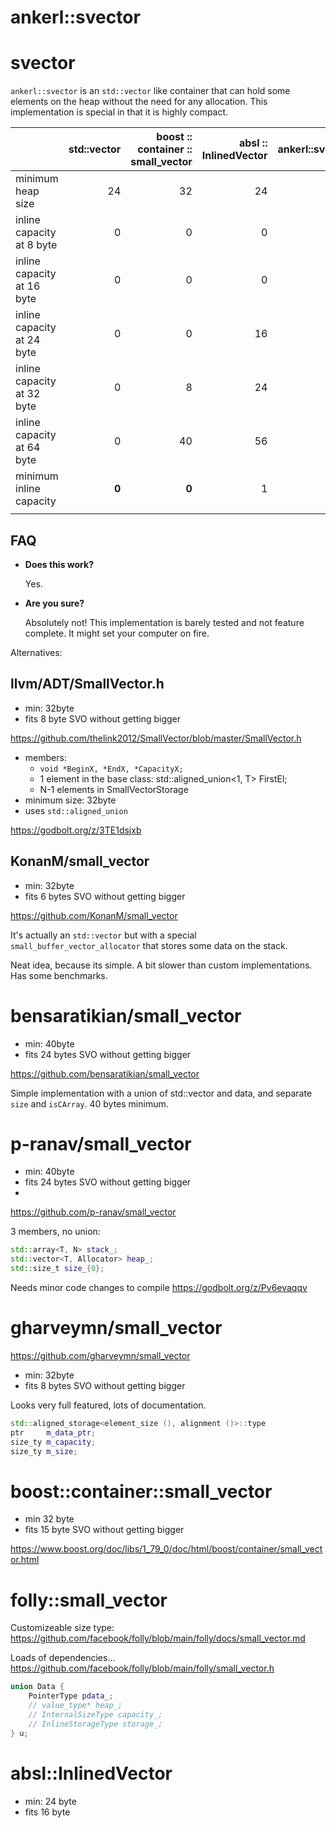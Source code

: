 <a id="top"></a>
# ankerl::svector

# svector

`ankerl::svector` is an `std::vector` like container that can hold some elements on the heap without the need for any allocation.
This implementation is special in that it is highly compact.

|                            | std::vector | boost :: container :: small_vector | absl :: InlinedVector | ankerl::svector |
|----------------------------|------------:|-----------------------------------:|----------------------:|----------------:|
| minimum heap size          |          24 |                                 32 |                    24 |           **8** |
| inline capacity at 8 byte  |           0 |                                  0 |                     0 |           **7** |
| inline capacity at 16 byte |           0 |                                  0 |                     0 |          **15** |
| inline capacity at 24 byte |           0 |                                  0 |                    16 |          **23** |
| inline capacity at 32 byte |           0 |                                  8 |                    24 |          **31** |
| inline capacity at 64 byte |           0 |                                 40 |                    56 |          **63** |
| minimum inline capacity    |       **0** |                              **0** |                     1 |           **0** |
|                            |             |                                    |                       |                 |

## FAQ

* **Does this work?**
  
  Yes.

* **Are you sure?**

  Absolutely not! This implementation is barely tested and not feature complete. It might set your computer on fire.



Alternatives:


## llvm/ADT/SmallVector.h

* min: 32byte
* fits 8 byte SVO without getting bigger

https://github.com/thelink2012/SmallVector/blob/master/SmallVector.h

* members:
  * `void *BeginX, *EndX, *CapacityX;`
  * 1 element in the base class: std::aligned_union<1, T> FirstEl;
  * N-1 elements in SmallVectorStorage
* minimum size: 32byte
* uses `std::aligned_union`

https://godbolt.org/z/3TE1dsjxb

## KonanM/small_vector

* min: 32byte
* fits 6 bytes SVO without getting bigger

https://github.com/KonanM/small_vector

It's actually an `std::vector` but with a special `small_buffer_vector_allocator` that stores some data on the stack.

Neat idea, because its simple. A bit slower than custom implementations. Has some benchmarks.

# bensaratikian/small_vector

* min: 40byte
* fits 24 bytes SVO without getting bigger

https://github.com/bensaratikian/small_vector

Simple implementation with a union of std::vector and data, and separate `size` and `isCArray`. 40 bytes minimum.

# p-ranav/small_vector

* min: 40byte
* fits 24 bytes SVO without getting bigger
* 
https://github.com/p-ranav/small_vector

3 members, no union:

```cpp
std::array<T, N> stack_;
std::vector<T, Allocator> heap_;
std::size_t size_{0};
```

Needs minor code changes to compile https://godbolt.org/z/Pv6evaqqv

# gharveymn/small_vector

https://github.com/gharveymn/small_vector 

* min: 32byte
* fits 8 bytes SVO without getting bigger

Looks very full featured, lots of documentation.
```cpp
std::aligned_storage<element_size (), alignment ()>::type
ptr     m_data_ptr;
size_ty m_capacity;
size_ty m_size;
```

# boost::container::small_vector

* min 32 byte
* fits 15 byte SVO without getting bigger

https://www.boost.org/doc/libs/1_79_0/doc/html/boost/container/small_vector.html

# folly::small_vector

Customizeable size type: https://github.com/facebook/folly/blob/main/folly/docs/small_vector.md

Loads of dependencies... https://github.com/facebook/folly/blob/main/folly/small_vector.h

```cpp
union Data {
    PointerType pdata_;
    // value_type* heap_;
    // InternalSizeType capacity_;
    // InlineStorageType storage_;
} u;
```


# absl::InlinedVector

* min: 24 byte
* fits 16 byte

